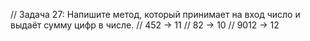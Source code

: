 // Задача 27: Напишите метод, который принимает на вход число и выдаёт сумму цифр в числе.
// 452 -> 11
// 82 -> 10
// 9012 -> 12